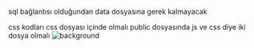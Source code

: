 sql bağlantısı olduğundan data dosyasına gerek kalmayacak


css kodları css dosyası içinde olmalı 
public dosyasında js ve css diye iki dosya olmalı
![background](https://github.com/user-attachments/assets/0ec45948-d4fe-4d07-a965-cb7b47a3c659)
